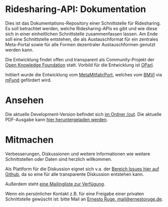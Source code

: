 # Ridesharing-API: Dokumentation

Dies ist das Dokumentations-Repository einer Schnittstelle für Ridesharing. Es soll betrachtet werden, welche Ridesharing-APIs es gibt und wie diese sich in einer einheitlichen Schnittstelle zusammenfassen lassen. Am Ende soll eine Schnittstelle entstehen, die als Austauschformat für ein zentrales Meta-Portal sowie für alle Formen dezentraler Austauschformen genutzt werden kann.

Die Entwicklung findet offen und transparent als Community-Projekt der [Open Knowledge Foundation](https://okfn.de) statt. Vorbild für die Entwicklung ist [OParl](https://oparl.org).

Initiiert wurde die Entwicklung vom [MetaMitfahrPort](https://mmport.de), welches vom [BMVI](https://www.bmvi.de) via [mFund](https://www.bmvi.de/DE/Themen/Digitales/mFund/Ueberblick/ueberblick.html) gefördert wird.

# Ansehen

Die aktuelle Development-Version befindet sich [im Ordner /out](https://github.com/ridesharing-api/documentation/tree/master/out). Die aktuelle PDF-Ausgabe kann [hier heruntergeladen werden](https://github.com/ridesharing-api/documentation/raw/master/out/ridesharing-api-dev-de.pdf).

# Mitmachen

Verbesserungen, Diskussionen und weitere Informationen wie weitere Schnittstellen oder Daten sind herzlich willkommen.

Als Plattform für die Diskussion eignet sich v.a. der [Bereich Issues hier auf Github](https://github.com/ridesharing-api/documentation/issues), da so eine für alle transparente Diskussion entstehen kann.

Außerdem steht [eine Mailingliste zur Verfügung](https://mlists.okfn.de/cgi-bin/mailman/listinfo/ridesharing).

Wenn ein persönlicher Kontakt z.B. für eine Freigabe einer privaten Schnittstelle gewüscht ist: bitte Mail an [Ernesto Ruge, mail@ernestoruge.de](mailto:mail@ernestoruge.de).
